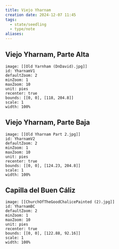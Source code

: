 ```yaml
---
title: Viejo Yharnam
creation date: 2024-12-07 11:45
tags:
  - state/seedling
  - type/note
aliases:
---
```

## Viejo Yharnam, Parte Alta

```leaflet
image: [[Old Yarnham (DnDavid).jpg]]
id: YharnamV1
defaultZoom: 2
minZoom: 1
maxZoom: 10
unit: pies
recenter: true
bounds: [[0, 0], [118, 204.8]]
scale: 1
width: 100%
```


## Viejo Yharnam, Parte Baja

```leaflet
image: [[Old Yharnam Part 2.jpg]]
id: YharnamV2
defaultZoom: 2
minZoom: 1
maxZoom: 10
unit: pies
recenter: true
bounds: [[0, 0], [124.23, 204.8]]
scale: 1
width: 100%
```

## Capilla del Buen Cáliz

```leaflet
image: [[ChurchOfTheGoodChalicePainted (2).jpg]]
id: YharnamBC
defaultZoom: 2
minZoom: 1
maxZoom: 10
unit: pies
recenter: true
bounds: [[0, 0], [122.88, 92.16]]
scale: 1
width: 100%
```